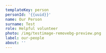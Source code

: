 ```yaml
---
templateKey: person
personId: '{{uuid}}'
name: Our Person
surname: Test
role: Helpful volunteer
photo: /img/testimage-removebg-preview.png
label: our-people
about: ''
---
```

